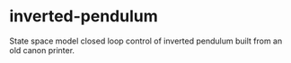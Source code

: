 # inverted-pendulum
State space model closed loop control of inverted pendulum built from an old canon printer.
